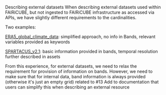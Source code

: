 Describing external datasets
When describing external datasets used within FAIRiCUBE, but not ingested to FAIRiCUBE infrastructure as accessed via APIs, we have slightly different requirements to the cardinalities.

Two examples:
[ERA5_global_climate_data](https://github.com/FAIRiCUBE/data-requests/pull/272/files): simplified approach, no info in Bands, relevant variables provided as keywords
[SPARTACUS_v2.1](https://github.com/FAIRiCUBE/data-requests/pull/273/files): basic information provided in bands, temporal resolution further described in assets

From this experience, for external datasets, we need to relax the requirement for provision of information on bands. However, we need to make sure that for internal data, band information is always provided (otherwise it's just an empty grid)
related to #13 
Add to documentation that users can simplify this when describing an external resource